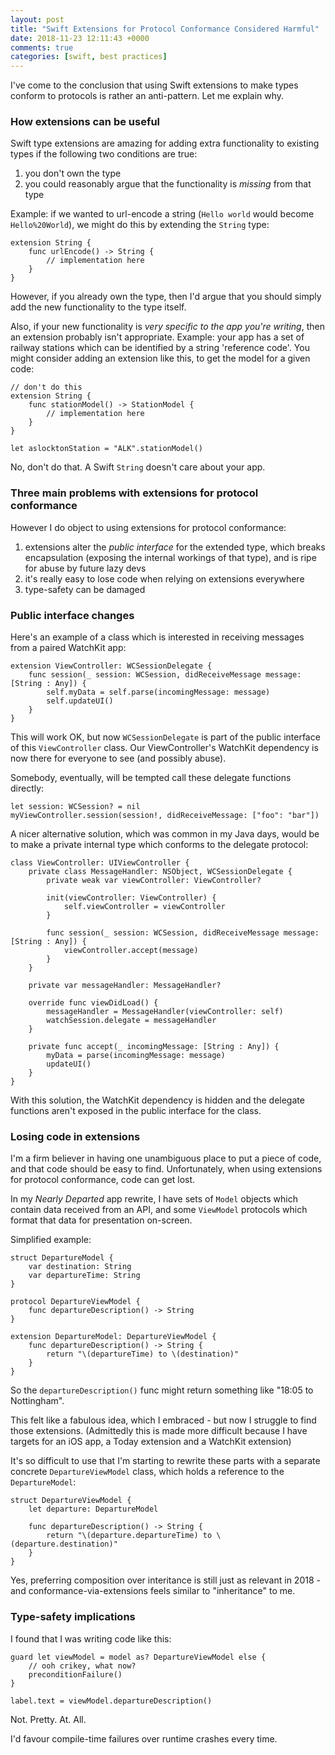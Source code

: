 ```yaml
---
layout: post
title: "Swift Extensions for Protocol Conformance Considered Harmful"
date: 2018-11-23 12:11:43 +0000
comments: true
categories: [swift, best practices]
---
```

I've come to the conclusion that using Swift extensions to make types conform to protocols is rather an anti-pattern. Let me explain why.

<!-- more -->

### How extensions can be useful

Swift type extensions are amazing for adding extra functionality to existing types if the following two conditions are true:

1. you don't own the type
2. you could reasonably argue that the functionality is _missing_ from that type

Example: if we wanted to url-encode a string (`Hello world` would become `Hello%20World`), we might do this by extending the `String` type:

    extension String {
        func urlEncode() -> String {
            // implementation here
        }
    }

However, if you already own the type, then I'd argue that you should simply add the new functionality to the type itself.

Also, if your new functionality is _very specific to the app you're writing_, then an extension probably isn't appropriate. Example: your app has a set of railway stations which can be identified by a string 'reference code'. You might consider adding an extension like this, to get the model for a given code:

    // don't do this
    extension String {
        func stationModel() -> StationModel {
            // implementation here
        }
    }

    let aslocktonStation = "ALK".stationModel()

No, don't do that. A Swift `String` doesn't care about your app.

### Three main problems with extensions for protocol conformance

However I do object to using extensions for protocol conformance:

1. extensions alter the _public interface_ for the extended type, which breaks encapsulation (exposing the internal workings of that type), and is ripe for abuse by future lazy devs
2. it's really easy to lose code when relying on extensions everywhere
3. type-safety can be damaged

### Public interface changes

Here's an example of a class which is interested in receiving messages from a paired WatchKit app:

    extension ViewController: WCSessionDelegate {
        func session(_ session: WCSession, didReceiveMessage message: [String : Any]) {
            self.myData = self.parse(incomingMessage: message)
            self.updateUI()
        }
    }

This will work OK, but now `WCSessionDelegate` is part of the public interface of this `ViewController` class. Our ViewController's WatchKit dependency is now there for everyone to see (and possibly abuse).

Somebody, eventually, will be tempted call these delegate functions directly:

    let session: WCSession? = nil
    myViewController.session(session!, didReceiveMessage: ["foo": "bar"])

A nicer alternative solution, which was common in my Java days, would be to make a private internal type which conforms to the delegate protocol:

    class ViewController: UIViewController {
        private class MessageHandler: NSObject, WCSessionDelegate {
            private weak var viewController: ViewController?

            init(viewController: ViewController) {
                self.viewController = viewController
            }

            func session(_ session: WCSession, didReceiveMessage message: [String : Any]) {
                viewController.accept(message)
            }
        }

        private var messageHandler: MessageHandler?

        override func viewDidLoad() {
            messageHandler = MessageHandler(viewController: self)
            watchSession.delegate = messageHandler
        }

        private func accept(_ incomingMessage: [String : Any]) {
            myData = parse(incomingMessage: message)
            updateUI()
        }
    }

With this solution, the WatchKit dependency is hidden and the delegate functions aren't exposed in the public interface for the class.

### Losing code in extensions

I'm a firm believer in having one unambiguous place to put a piece of code, and that code should be easy to find. Unfortunately, when using extensions for protocol conformance, code can get lost.

In my _Nearly Departed_ app rewrite, I have sets of `Model` objects which contain data received from an API, and some `ViewModel` protocols which format that data for presentation on-screen.

Simplified example:

    struct DepartureModel {
        var destination: String
        var departureTime: String
    }

    protocol DepartureViewModel {
        func departureDescription() -> String
    }

    extension DepartureModel: DepartureViewModel {
        func departureDescription() -> String {
            return "\(departureTime) to \(destination)"
        }
    }

So the `departureDescription()` func might return something like "18:05 to Nottingham".

This felt like a fabulous idea, which I embraced - but now I struggle to find those extensions. (Admittedly this is made more difficult because I have targets for an iOS app, a Today extension and a WatchKit extension)

It's so difficult to use that I'm starting to rewrite these parts with a separate concrete `DepartureViewModel` class, which holds a reference to the `DepartureModel`:

    struct DepartureViewModel {
        let departure: DepartureModel

        func departureDescription() -> String {
            return "\(departure.departureTime) to \(departure.destination)"
        }
    }

Yes, preferring composition over interitance is still just as relevant in 2018 - and conformance-via-extensions feels similar to "inheritance" to me.

### Type-safety implications

I found that I was writing code like this:

    guard let viewModel = model as? DepartureViewModel else {
        // ooh crikey, what now?
        preconditionFailure()
    }

    label.text = viewModel.departureDescription()

Not. Pretty. At. All.

I'd favour compile-time failures over runtime crashes every time.

